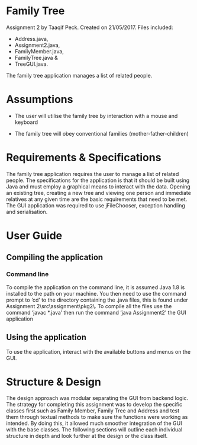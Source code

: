 Family Tree
=====

Assignment 2 by Taaqif Peck. Created on 21/05/2017. 
Files included:
- Address.java, 
- Assignment2.java, 
- FamilyMember.java, 
- FamilyTree.java &
- TreeGUI.java. 

The family tree application manages a list of related
people.

Assumptions
===========

-   The user will utilise the family tree by interaction with a mouse
    and keyboard

-   The family tree will obey conventional
    families (mother-father-children)

Requirements & Specifications
=============================

The family tree application requires the user to manage a list of
related people. The specifications for the application is that it should
be built using Java and must employ a graphical means to interact with
the data. Opening an existing tree, creating a new tree and viewing one
person and immediate relatives at any given time are the basic
requirements that need to be met. The GUI application was required to
use jFileChooser, exception handling and serialisation.

User Guide
==========

Compiling the application 
--------------------------

### Command line

To compile the application on the command line, it is assumed Java 1.8
is installed to the path on your machine. You then need to use the
command prompt to ‘cd’ to the directory containing the .java files, this
is found under Assignment 2\\src\\assignment\\pkg2\\. To compile all the
files use the command ‘javac \*.java’ then run the command ‘java
Assignment2’ the GUI application

Using the application
---------------------

To use the application, interact with the available buttons and menus on
the GUI. 

Structure & Design 
===================

The design approach was modular separating the GUI from backend logic.
The strategy for completing this assignment was to develop the specific
classes first such as Family Member, Family Tree and Address and test
them through textual methods to make sure the functions were working as
intended. By doing this, it allowed much smoother integration of the GUI
with the base classes. The following sections will outline each
individual structure in depth and look further at the design or the
class itself.
